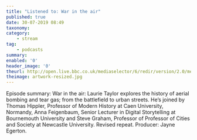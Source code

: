 ```yaml
---
title: "Listened to: War in the air"
published: true
date: 30-07-2019 08:49
taxonomy:
category:
	- stream
tag:
	- podcasts
summary:
enabled: '0'
header_image: '0'
theurl: http://open.live.bbc.co.uk/mediaselector/6/redir/version/2.0/mediaset/audio-nondrm-download/proto/http/vpid/p07h1bsg.mp3
theimage: artwork-resized.jpg
--- 
```

Episode summary: War in the air: Laurie Taylor explores the history of aerial bombing and tear gas; from the battlefield to urban streets. He’s joined by Thomas Hippler, Professor of Modern History at Caen University, Normandy, Anna Feigenbaum, Senior Lecturer in Digital Storytelling at Bournemouth University and Steve Graham, Professor of Professor of Cities and Society at Newcastle University. Revised repeat. Producer: Jayne Egerton.

